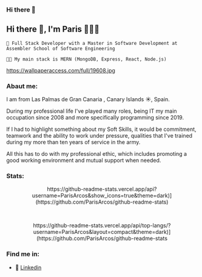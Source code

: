 ### Hi there 👋


## Hi there 👋, I'm Paris 🙋🏼‍♂️

    🌱 Full Stack Developer with a Master in Software Development at Assembler School of Software Engineering

    👨‍💻 My main stack is MERN (MongoDB, Express, React, Node.js)
       

        
https://wallpaperaccess.com/full/19608.jpg


### Abaut me:
 I am  from Las Palmas de Gran Canaria ,  Canary Islands ☀️, Spain.

 During my professional life I've played many roles, being IT my main occupation since 2008
 and more specifically programming since 2019.

 If I had to highlight something about my Soft Skills, it would be commitment, teamwork and
 the ability to work under pressure, qualities that I've trained during my more than ten years of
 service in the army.

 All this has to do with my professional ethic, which includes promoting a good working
 environment and mutual support when needed.

### Stats:

<p align="center">
https://github-readme-stats.vercel.app/api?username=ParisArcos&show_icons=true&theme=dark)](https://github.com/ParisArcos/github-readme-stats)
</p>

</br>
<p align="center">
https://github-readme-stats.vercel.app/api/top-langs/?username=ParisArcos&layout=compact&theme=dark)](https://github.com/ParisArcos/github-readme-stats
</p>

### Find me in:

- 💼 [Linkedin](https://www.linkedin.com/in/paris-arcos-martin-268708217/)


